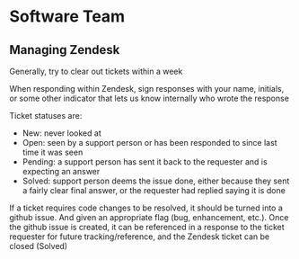 # Software Team

## Managing Zendesk

Generally, try to clear out tickets within a week

When responding within Zendesk, sign responses with your name, initials, or some other indicator that lets us know internally who wrote the response

Ticket statuses are:
  * New: never looked at
  * Open: seen by a support person or has been responded to since last time it was seen
  * Pending: a support person has sent it back to the requester and is expecting an answer
  * Solved: support person deems the issue done, either because they sent a fairly clear final answer, or the requester had replied saying it is done

If a ticket requires code changes to be resolved, it should be turned into a github issue. And given an appropriate flag (bug, enhancement, etc.). Once the github issue is created, it can be referenced in a response to the ticket requester for future tracking/reference, and the Zendesk ticket can be closed (Solved)
